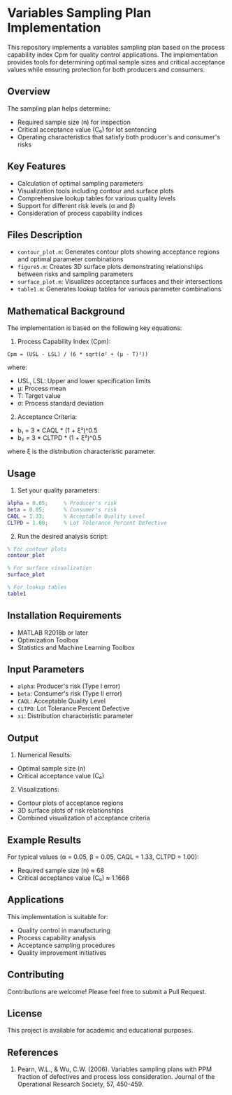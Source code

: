 # Variables Sampling Plan Implementation

This repository implements a variables sampling plan based on the process capability index Cpm for quality control applications. The implementation provides tools for determining optimal sample sizes and critical acceptance values while ensuring protection for both producers and consumers.

## Overview

The sampling plan helps determine:
- Required sample size (n) for inspection
- Critical acceptance value (C₀) for lot sentencing
- Operating characteristics that satisfy both producer's and consumer's risks

## Key Features

- Calculation of optimal sampling parameters
- Visualization tools including contour and surface plots
- Comprehensive lookup tables for various quality levels
- Support for different risk levels (α and β)
- Consideration of process capability indices

## Files Description

- `contour_plot.m`: Generates contour plots showing acceptance regions and optimal parameter combinations
- `figure5.m`: Creates 3D surface plots demonstrating relationships between risks and sampling parameters
- `surface_plot.m`: Visualizes acceptance surfaces and their intersections
- `table1.m`: Generates lookup tables for various parameter combinations

## Mathematical Background

The implementation is based on the following key equations:

1. Process Capability Index (Cpm):
```
Cpm = (USL - LSL) / (6 * sqrt(σ² + (μ - T)²))
```
where:
- USL, LSL: Upper and lower specification limits
- μ: Process mean
- T: Target value
- σ: Process standard deviation

2. Acceptance Criteria:
- b₁ = 3 * CAQL * (1 + ξ²)^0.5
- b₂ = 3 * CLTPD * (1 + ξ²)^0.5

where ξ is the distribution characteristic parameter.

## Usage

1. Set your quality parameters:
```matlab
alpha = 0.05;     % Producer's risk
beta = 0.05;      % Consumer's risk
CAQL = 1.33;      % Acceptable Quality Level
CLTPD = 1.00;     % Lot Tolerance Percent Defective
```

2. Run the desired analysis script:
```matlab
% For contour plots
contour_plot

% For surface visualization
surface_plot

% For lookup tables
table1
```

## Installation Requirements

- MATLAB R2018b or later
- Optimization Toolbox
- Statistics and Machine Learning Toolbox

## Input Parameters

- `alpha`: Producer's risk (Type I error)
- `beta`: Consumer's risk (Type II error)
- `CAQL`: Acceptable Quality Level
- `CLTPD`: Lot Tolerance Percent Defective
- `xi`: Distribution characteristic parameter

## Output

1. Numerical Results:
- Optimal sample size (n)
- Critical acceptance value (C₀)

2. Visualizations:
- Contour plots of acceptance regions
- 3D surface plots of risk relationships
- Combined visualization of acceptance criteria

## Example Results

For typical values (α = 0.05, β = 0.05, CAQL = 1.33, CLTPD = 1.00):
- Required sample size (n) ≈ 68
- Critical acceptance value (C₀) ≈ 1.1668

## Applications

This implementation is suitable for:
- Quality control in manufacturing
- Process capability analysis
- Acceptance sampling procedures
- Quality improvement initiatives

## Contributing

Contributions are welcome! Please feel free to submit a Pull Request.

## License

This project is available for academic and educational purposes.

## References

1. Pearn, W.L., & Wu, C.W. (2006). Variables sampling plans with PPM fraction of defectives and process loss consideration. Journal of the Operational Research Society, 57, 450-459.
